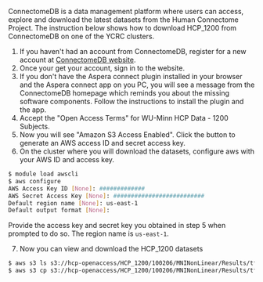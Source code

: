 ConnectomeDB is a data management platform where users can access, explore and download the latest datasets from the Human Connectome Project.
The instruction below shows how to download HCP_1200 from ConnectomeDB on one of the YCRC clusters. 

1. If you haven't had an account from ConnectomeDB, register for a new account at [ConnectomeDB website](https://db.humanconnectome.org).
2. Once your get your account, sign in to the website.
3. If you don't have the Aspera connect plugin installed in your browser and the Aspera connect app on you PC, 
you will see a message from the ConnectomeDB homepage which reminds you about the missing software components.
Follow the instructions to install the plugin and the app.
4. Accept the "Open Access Terms" for WU-Minn HCP Data - 1200 Subjects.
5. Now you will see "Amazon S3 Access Enabled". Click the button to generate an AWS access ID and secret access key. 
6. On the cluster where you will download the datasets, configure aws with your AWS ID and access key.
```bash
$ module load awscli
$ aws configure
AWS Access Key ID [None]: #############
AWS Secret Access Key [None]: ##########################
Default region name [None]: us-east-1
Default output format [None]: 
```
Provide the access key and secret key you obtained in step 5 when prompted to do so. The region name is `us-east-1`.

7. Now you can view and download the HCP_1200 datasets
```bash
$ aws s3 ls s3://hcp-openaccess/HCP_1200/100206/MNINonLinear/Results/tfMRI_WM_LR/tfMRI_WM_LR_Atlas_MSMAll.dtseries.nii
$ aws s3 cp s3://hcp-openaccess/HCP_1200/100206/MNINonLinear/Results/tfMRI_WM_LR/tfMRI_WM_LR_Atlas_MSMAll.dtseries.nii .
```
